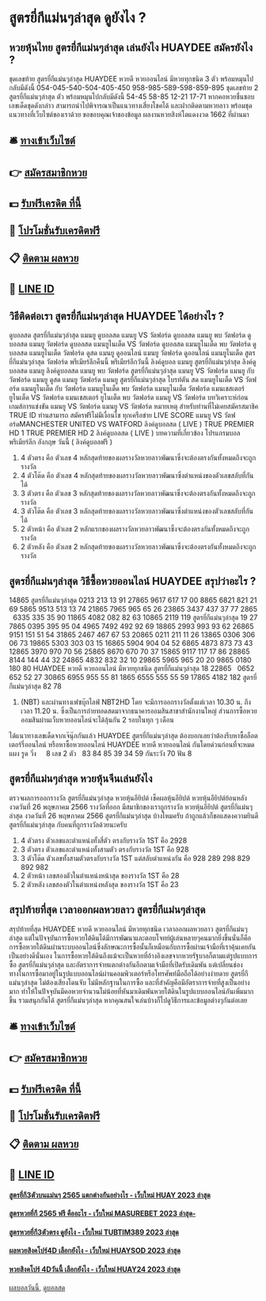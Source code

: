 # สูตรยี่กีแม่นๆล่าสุด ดูยังไง ?
## หวยหุ้นไทย สูตรยี่กีแม่นๆล่าสุด เล่นยังไง HUAYDEE สมัครยังไง ?
ชุดเลขท้าย สูตรยี่กีแม่นๆล่าสุด HUAYDEE หวยดี หวยออนไลน์ มีหวยทุกชนิด 3 ตัว พร้อมหมุนไปกลับมีดังนี้
054-045-540-504-405-450
958-985-589-598-859-895
ชุดเลขท้าย 2 สูตรยี่กีแม่นๆล่าสุด ตัว พร้อมหมุนไปกลับมีดังนี้
54-45
58-85
12-21
17-71
หากคอหวยชื่นชอบเลขเด็ดชุดดังกล่าว สามารถนำไปพิจารณาเป็นแนวทางเสี่ยงโชคได้ และฝากติดตามหวยลาว พร้อมชุดแนวทางที่เว็บไซต์ของเราด้วย
ขอขอบคุณเจ้าของข้อมูล
ผลงานหวยสิงห์โตแดงงวด 1662 ที่ผ่านมา


## 🛎 [ทางเข้าเว็บไซต์](https://bit.ly/3BG5bNw)
## 👉 [สมัครสมาชิกหวย](https://bit.ly/3BG5bNw)
## 💵 [รับฟรีเครดิต ที่นี้](https://bit.ly/3C3mvgS)
## 👑 [โปรโมชั่นรับเครดิตฟรี](https://bit.ly/3C3mvgS)
## 📋 [ติดตาม ผลหวย](https://bit.ly/3C3mvgS)
## 📱 [LINE ID](https://bit.ly/3C3mvgS)

## วิธีติดต่อเรา สูตรยี่กีแม่นๆล่าสุด HUAYDEE ได้อย่างไร ?
ดูบอลสด สูตรยี่กีแม่นๆล่าสุด แมนยู ดูบอลสด แมนยู VS วัตฟอร์ด ดูบอลสด แมนยู พบ วัตฟอร์ด ดูบอลสด แมนยู วัตฟอร์ด ดูบอลสด แมนยูไนเต็ด VS วัตฟอร์ด ดูบอลสด แมนยูไนเต็ด พบ วัตฟอร์ด ดูบอลสด แมนยูไนเต็ด วัตฟอร์ด ดูสด แมนยู ดูออนไลน์ แมนยู วัตฟอร์ด ดูออนไลน์ แมนยูไนเต็ด สูตรยี่กีแม่นๆล่าสุด วัตฟอร์ด พรีเมียร์ลีกคืนนี้ พรีเมียร์ลีกวันนี้ ลิงค์ดูบอล แมนยู สูตรยี่กีแม่นๆล่าสุด ลิงค์ดูบอลสด แมนยู ลิงค์ดูบอลสด แมนยู พบ วัตฟอร์ด สูตรยี่กีแม่นๆล่าสุด แมนยู VS วัตฟอร์ด แมนยู กับ วัตฟอร์ด แมนยู ดูสด แมนยู วัตฟอร์ด แมนยู สูตรยี่กีแม่นๆล่าสุด ไบรท์ตัน สด แมนยูไนเต็ด VS วัตฟอร์ด แมนยูไนเต็ด กับ วัตฟอร์ด แมนยูไนเต็ด พบ วัตฟอร์ด แมนยูไนเต็ด วัตฟอร์ด แมนเชสเตอร์ ยูไนเต็ด VS วัตฟอร์ด แมนเชสเตอร์ ยูไนเต็ด พบ วัตฟอร์ด
แมนยู VS วัตฟอร์ด
บทวิเคราะห์ก่อนเกมส์การแข่งขัน แมนยู VS วัตฟอร์ด
แมนยู VS วัตฟอร์ด
หมายเหตุ สำหรับท่านที่ไม่เคยสมัครสมาชิค TRUE ID ท่านสามารถ สมัครฟรีไม่มีเงื่อนไข ทุกเครือข่าย
LIVE SCORE แมนยู VS วัตฟอร์ดMANCHESTER UNITED VS WATFORD
ลิงค์ดูบอลสด ( LIVE )
 TRUE PREMIER HD 1 
 TRUE PREMIER HD 2 
 ลิงค์ดูบอลสด ( LIVE ) 
บทความที่เกี่ยวข้อง
โปรแกรมบอล พรีเมียร์ลีก อังกฤษ วันนี้ ( ลิงค์ดูบอลฟรี )
1. 4 ตัวตรง คือ ตัวเลข 4 หลักสุดท้ายของผลรางวัลหวยลาวพัฒนาซึ่งจะต้องตรงกันทั้งหมดถึงจะถูกรางวัล
2. 4 ตัวโต๊ด คือ ตัวเลข 4 หลักสุดท้ายของผลรางวัลหวยลาวพัฒนาซึ่งตำแหน่งของตัวเลขสลับที่กันได้
3. 3 ตัวตรง คือ ตัวเลข 3 หลักสุดท้ายของผลรางวัลหวยลาวพัฒนาซึ่งจะต้องตรงกันทั้งหมดถึงจะถูกรางวัล
4. 3 ตัวโต๊ด คือ ตัวเลข 3 หลักสุดท้ายของผลรางวัลหวยลาวพัฒนาซึ่งตำแหน่งของตัวเลขสลับที่กันได้
5. 2 ตัวหน้า คือ ตัวเลข 2 หลักแรกของผลรางวัลหวยลาวพัฒนาซึ่งจะต้องตรงกันทั้งหมดถึงจะถูกรางวัล
6. 2 ตัวหลัง คือ ตัวเลข 2 หลักสุดท้ายของผลรางวัลหวยลาวพัฒนาซึ่งจะต้องตรงกันทั้งหมดถึงจะถูกรางวัล

## สูตรยี่กีแม่นๆล่าสุด วิธีซื้อหวยออนไลน์ HUAYDEE สรุปว่าอะไร ?
14865 สูตรยี่กีแม่นๆล่าสุด 0213 213 13 91
27865 9617 617 17 00
8865 6821 821 21 69
5865 9513 513 13 74
21865 7965 965 65 26
23865 3437 437 37 77
2865   6335 335 35 90
11865 4082 082 82 63
10865 2119 119 สูตรยี่กีแม่นๆล่าสุด 19 27
7865 0395 395 95 04
4965 7492 492 92 69
18865 2993 993 93 62
26865 9151 151 51 54
31865 2467 467 67 53
20865 0211 211 11 26
13865 0306 306 06 73
19865 5303 303 03 15
16865 5904 904 04 52
6865 4873 873 73 43
12865 3970 970 70 56
25865 8670 670 70 37
15865 9117 117 17 86
28865 8144 144 44 32
24865 4832 832 32 10
29865 5965 965 20 20
9865 0180 180 80 HUAYDEE หวยดี หวยออนไลน์ มีหวยทุกชนิด สูตรยี่กีแม่นๆล่าสุด 18
22865   0652 652 52 27
30865 6955 955 55 81
1865 6555 555 55 59
17865 4182 182 สูตรยี่กีแม่นๆล่าสุด 82 78
1. (NBT) และผ่านทางเฟซบุ๊กไลฟ์ NBT2HD โดย จะมีการออกรางวัลตั้งแต่เวลา 10.30 น. ถึงเวลา 11.20 น. ซึ่งเป็นการถ่ายทอดสดมาจากธนาคารออมสินสาขาสำนักงานใหญ่ ส่วนการซื้อหวยออมสินผ่านเว็บหวยออนไลน์จะได้ลุ้นกัน 2 รอบในทุก ๆ เดือน

ได้แนวทางเลขเด็ดจากเจ๊นุ๊กกันแล้ว HUAYDEE สูตรยี่กีแม่นๆล่าสุด ต้องบอกเลยว่าต้องรีบหาซื้อล็อตเตอร์รี่ออนไลน์ หรือหาซื้อหวยออนไลน์ HUAYDEE หวยดี หวยออนไลน์ กันโดยด่วนก่อนที่จะหมดแผง
รูด วิ่ง     8
เลข 2 ตัว   83 84 85 39 34 59
กันระวัง 70
ฟัน 8

## สูตรยี่กีแม่นๆล่าสุด หวยหุ้นจีนเล่นยังไง
ตรวจผลการออกรางวัล สูตรยี่กีแม่นๆล่าสุด หวยหุ้นอียิปต์ เช็คผลหุ้นอียิปต์ หวยหุ้นอียิปต์ย้อนหลัง งวดวันที่ 26 พฤษภาคม 2566 รางวัลที่ออก
มีสมาชิกของเราถูกรางวัล หวยหุ้นอียิปต์ สูตรยี่กีแม่นๆล่าสุด งวดวันที่ 26 พฤษภาคม 2566 สูตรยี่กีแม่นๆล่าสุด บ้างไหมครับ ถ้าถูกแล้วก็ขอแสดงความยินดี สูตรยี่กีแม่นๆล่าสุด กับคนที่ถูกรางวัลด้วยนะครับ
1. 4 ตัวตรง ตัวเลขและตำแหน่งทั้งสี่ตัว ตรงกับรางวัล 1ST คือ 2928
2. 3 ตัวตรง ตัวเลขและตำแหน่งทั้งสามตัว ตรงกับรางวัล 1ST คือ 928
3. 3 ตัวโต๊ด ตัวเลขทั้งสามตัวตรงกับรางวัล 1ST แต่สลับตำแหน่งกัน คือ 928 289 298 829 892 982
4. 2 ตัวหน้า เลขสองตัวในตำแหน่งหน้าสุด ของรางวัล 1ST คือ 28
5. 2 ตัวหลัง เลขสองตัวในตำแหน่งหลังสุด ของรางวัล 1ST คือ 23

## สรุปท้ายที่สุด เวลาออกผลหวยลาว สูตรยี่กีแม่นๆล่าสุด
สรุปท้ายที่สุด HUAYDEE หวยดี หวยออนไลน์ มีหวยทุกชนิด เวลาออกผลหวยลาว สูตรยี่กีแม่นๆล่าสุด แต่ในปัจจุบันการซื้อหวยใต้ดินได้มีการพัฒนาและตอบโจทย์ผู้เล่นหลายๆคนมากยิ่งขึ้นนั่นก็คือการซื้อหวยใต้ดินผ่านระบบออนไลน์ซึ่งลักษณะการซื้อนั้นก็เหมือนกับการซื้อผ่านเจ้ามือที่เราคุ้นเคยกันเป็นอย่างดีนั่นเอง
ในการซื้อหวยใต้ดินถึงแม้จะเป็นหวยที่อ้างอิงเลขจากหวยรัฐบาลก็ตามแต่รูปแบบการซื้อ สูตรยี่กีแม่นๆล่าสุด และอัตราการจ่ายแตกต่างกันอีกตามเจ้ามือที่เปิดรับเดิมพัน
แต่เปลี่ยนช่องทางในการซื้อมาอยู่ในรูปแบบออนไลน์ผ่านคอมพิวเตอร์หรือโทรศัพท์มือถือได้อย่างง่ายดาย สูตรยี่กีแม่นๆล่าสุด ไม่ต้องเสียงโดนจับ ไม่มีหลักฐานในการซื้อ และที่สำคัญคือมีอัตราการจ่ายที่สูงเป็นอย่างมาก ทำให้ในปัจจุบันมีคอหวยจำนวนไม่น้อยที่หันมาเดิมพันหวยใต้ดินในรูปแบบออนไลน์กันเพิ่มมากขึ้น รวมสนุกกันได้ สูตรยี่กีแม่นๆล่าสุด หากคุณสนใจเล่นบ้างก็ไปดูวิธีการและข้อมูลต่างๆกันต่อเลย

## 🛎 [ทางเข้าเว็บไซต์](https://bit.ly/3BG5bNw)
## 👉 [สมัครสมาชิกหวย](https://bit.ly/3BG5bNw)
## 💵 [รับฟรีเครดิต ที่นี้](https://bit.ly/3C3mvgS)
## 👑 [โปรโมชั่นรับเครดิตฟรี](https://bit.ly/3C3mvgS)
## 📋 [ติดตาม ผลหวย](https://bit.ly/3C3mvgS)
## 📱 [LINE ID](https://bit.ly/3C3mvgS)

#### [สูตรยี่กี3ตัวบนแม่นๆ 2565 แตกต่างกันอย่างไร - เว็บใหม่ HUAY 2023 ล่าสุด](https://atom.io/themes/สูตรยี่กี3ตัวบนแม่นๆ%202565%20แตกต่างกันอย่างไร%20-%20เว็บใหม่%20huay%202023%20ล่าสุด)
#### [สูตรหวยยี่กี 2565 ฟรี คืออะไร - เว็บใหม่ MASUREBET 2023 ล่าสุด-](https://atom.io/themes/สูตรหวยยี่กี%202565%20ฟรี%20คืออะไร%20-%20เว็บใหม่%20masurebet%202023%20ล่าสุด-)
#### [สูตรหวยยี่กี3ตัวตรง ดูยังไง - เว็บใหม่ TUBTIM389 2023 ล่าสุด](https://atom.io/themes/สูตรหวยยี่กี3ตัวตรง%20ดูยังไง%20-%20เว็บใหม่%20tubtim389%202023%20ล่าสุด)
#### [ผลหวยสิงคโปร์4D เลือกยังไง - เว็บใหม่ HUAYSOD 2023 ล่าสุด](https://atom.io/themes/ผลหวยสิงคโปร์4d%20เลือกยังไง%20-%20เว็บใหม่%20huaysod%202023%20ล่าสุด)
#### [หวยสิงคโปร์ 4Dวันนี้ เลือกยังไง - เว็บใหม่ HUAY24 2023 ล่าสุด](https://atom.io/themes/หวยสิงคโปร์%204dวันนี้%20เลือกยังไง%20-%20เว็บใหม่%20huay24%202023%20ล่าสุด)

[ผลบอลวันนี้](https://siamsport.tv "ผลบอลวันนี้"), [ดูบอลสด](https://siamsport.tv/ดูบอลสด "ดูบอลสด")